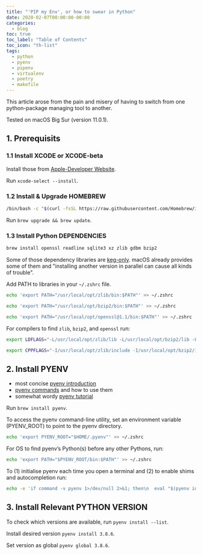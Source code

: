 ```yaml
---
title: "'PIP my Env', or how to swear in Python"
date: 2020-02-07T00:00:00-00:00
categories:
  - blog
toc: true
toc_label: "Table of Contents"
toc_icon: "th-list"
tags:
  - python
  - pyenv
  - pipenv
  - virtualenv
  - poetry
  - makefile
---
```

This article arose from the pain and misery of having to switch from one python-package managing tool to another.

Tested on macOS Big Sur (version 11.0.1).


## 1. Prerequisits
### 1.1 Install XCODE or XCODE-beta
Install those from [Apple-Developer Website](https://developer.apple.com/download/). 

Run `xcode-select --install`.

### 1.2 Install & Upgrade HOMEBREW
```sh
/bin/bash -c "$(curl -fsSL https://raw.githubusercontent.com/Homebrew/install/master/install.sh)"
```
Run `brew upgrade && brew update`.

### 1.3 Install Python DEPENDENCIES
```sh
brew install openssl readline sqlite3 xz zlib gdbm bzip2
```

Some of those dependency libraries are [keg-only](https://docs.brew.sh/FAQ#what-does-keg-only-mean). macOS already provides some of them and "installing another version in parallel can cause all kinds of trouble".

Add PATH to libraries in your `~/.zshrc` file.
```sh
echo 'export PATH="/usr/local/opt/zlib/bin:$PATH"' >> ~/.zshrc

echo 'export PATH="/usr/local/opt/bzip2/bin:$PATH"' >> ~/.zshrc

echo 'export PATH="/usr/local/opt/openssl@1.1/bin:$PATH"' >> ~/.zshrc
```

For compilers to find `zlib`, `bzip2`, and `openssl` run:
```sh
export LDFLAGS="-L/usr/local/opt/zlib/lib -L/usr/local/opt/bzip2/lib -L/usr/local/opt/openssl@1.1/lib"

export CPPFLAGS="-I/usr/local/opt/zlib/include -I/usr/local/opt/bzip2/include -I/usr/local/opt/openssl@1.1/include"
```

## 2. Install PYENV
* most concise [pyenv introduction](https://github.com/pyenv/pyenv)
* [pyenv commands](https://github.com/pyenv/pyenv/blob/master/COMMANDS.md) and how to use them
* somewhat wordy [pyenv tutorial](https://realpython.com/intro-to-pyenv/)


Run `brew install pyenv`.

To access the pyenv command-line utility, set an environment variable (PYENV_ROOT) to point to the pyenv directory.
```sh
echo 'export PYENV_ROOT="$HOME/.pyenv"' >> ~/.zshrc
```
For OS to find pyenv’s Python(s) before any other Pythons, run:
```sh
echo 'export PATH="$PYENV_ROOT/bin:$PATH"' >> ~/.zshrc
```
To (1) initialise pyenv each time you open a terminal and (2) to enable shims and autocompletion run:
```sh
echo -e 'if command -v pyenv 1>/dev/null 2>&1; then\n  eval "$(pyenv init -)"\nfi' >> ~/.zshrc
```
## 3. Install Relevant PYTHON VERSION
To check which versions are available, run `pyenv install --list`.

Install desired version `pyenv install 3.8.6`.

Set version as global `pyenv global 3.8.6`.
